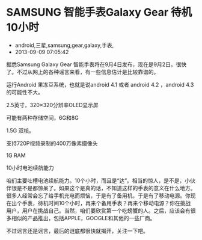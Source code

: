 # SAMSUNG 智能手表Galaxy Gear 待机10小时
- android,三星,samsung,gear,galaxy,手表,
- 2013-09-09 07:05:42

<p>据悉Samsung Galaxy Gear 智能手表将在9月4日发布，现在是9月2日。很快了。不过从网上的各种谣言来看，有一些信息估计是比较靠谱的。</p>
<p>运行Android 果冻豆系统，也就是说android 4.1 或者 android 4.2 ，android 4.3 的可能性不大。</p><p>2.5英寸，320×320分辨率OLED显示屏</p>
<p>可能有两种存储空间，6G和8G</p>
<p>1.5G 双核。</p>
<p>支持720P视频录制的400万像素摄像头</p>
<p>1G RAM</p><p>10小时电池续航能力</p>
<p>咱们主要吐槽电池续航能力。10个小时，而且是“达”。相当的惊人，是不是，小伙伴很是不是都惊呆了。如果这个是真的话，不知道这样的手表的意义在什么地方。很多人经常会忘了给手机充电而烦恼，于是有了备用机，于是有了移动电源。你现在出个手表，待机时间10个小时，再来个备用手表？再来个移动电源？你在挑战用户，用户在挑战自己。当然，咱们要欣赏第一个吃螃蟹的人。之后，应该会有很多相似的产品推出，包括APPLE，GOOGLE和其他的一些厂商。</p>
<p>不过谣言还是谣言，最后的谜底都很快就揭开，关注一下吧。</p>
